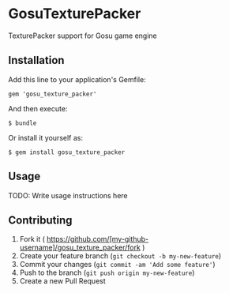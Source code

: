 # GosuTexturePacker

TexturePacker support for Gosu game engine

## Installation

Add this line to your application's Gemfile:

    gem 'gosu_texture_packer'

And then execute:

    $ bundle

Or install it yourself as:

    $ gem install gosu_texture_packer

## Usage

TODO: Write usage instructions here

## Contributing

1. Fork it ( https://github.com/[my-github-username]/gosu_texture_packer/fork )
2. Create your feature branch (`git checkout -b my-new-feature`)
3. Commit your changes (`git commit -am 'Add some feature'`)
4. Push to the branch (`git push origin my-new-feature`)
5. Create a new Pull Request
